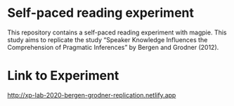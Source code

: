 # Self-paced reading experiment

This repository contains a self-paced reading experiment with  magpie. 
This study aims to replicate the study “Speaker Knowledge Influences the Comprehension of Pragmatic Inferences” by Bergen and Grodner (2012).


# Link to Experiment

http://xp-lab-2020-bergen-grodner-replication.netlify.app 
